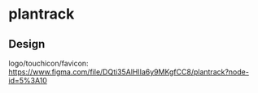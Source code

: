 # plantrack

## Design

logo/touchicon/favicon: https://www.figma.com/file/DQti35AlHlIa6y9MKgfCC8/plantrack?node-id=5%3A10
